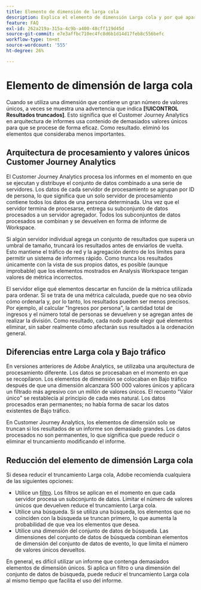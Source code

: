 ```yaml
---
title: Elemento de dimensión de larga cola
description: Explica el elemento de dimensión Larga cola y por qué aparece en los informes.
feature: FAQ
exl-id: 262a219a-315a-4c9b-a400-48cff119d45d
source-git-commit: e7e3affbc710ec4fc8d6b1d14d17feb8c556befc
workflow-type: tm+mt
source-wordcount: '555'
ht-degree: 26%

---
```


# Elemento de dimensión de larga cola

Cuando se utiliza una dimensión que contiene un gran número de valores únicos, a veces se muestra una advertencia que indica **[!UICONTROL Resultados truncados]**.  Esto significa que el Customer Journey Analytics en arquitectura de informes usa contenido de demasiados valores únicos para que se procese de forma eficaz. Como resultado. eliminó los elementos que consideraba menos importantes.

## Arquitectura de procesamiento y valores únicos Customer Journey Analytics

El Customer Journey Analytics procesa los informes en el momento en que se ejecutan y distribuye el conjunto de datos combinado a una serie de servidores. Los datos de cada servidor de procesamiento se agrupan por ID de persona, lo que significa que un solo servidor de procesamiento contiene todos los datos de una persona determinada. Una vez que el servidor termina de procesarse, entrega su subconjunto de datos procesados a un servidor agregador. Todos los subconjuntos de datos procesados se combinan y se devuelven en forma de informe de Workspace.

Si algún servidor individual agrega un conjunto de resultados que supera un umbral de tamaño, truncará los resultados antes de enviarlos de vuelta. Esto mantiene el tráfico de red y la agregación dentro de los límites para permitir un sistema de informes rápido.  Como trunca los resultados únicamente con la vista de sus propios datos, es posible (aunque improbable) que los elementos mostrados en Analysis Workspace tengan valores de métrica incorrectos.

El servidor elige qué elementos descartar en función de la métrica utilizada para ordenar.  Si se trata de una métrica calculada, puede que no sea obvio cómo ordenarla y, por lo tanto, los resultados pueden ser menos precisos.  Por ejemplo, al calcular &quot;Ingresos por persona&quot;, la cantidad total de ingresos y el número total de personas se devuelven y se agregan antes de realizar la división. Como resultado, cada nodo puede elegir qué elementos eliminar, sin saber realmente cómo afectarán sus resultados a la ordenación general.

## Diferencias entre Larga cola y Bajo tráfico

En versiones anteriores de Adobe Analytics, se utilizaba una arquitectura de procesamiento diferente. Los datos se procesaban en el momento en que se recopilaron. Los elementos de dimensión se colocaban en Bajo tráfico después de que una dimensión alcanzara 500 000 valores únicos y aplicara un filtrado más agresivo con un millón de valores únicos. El recuento &quot;Valor único&quot; se restablecía al principio de cada mes natural. Los datos procesados eran permanentes; no había forma de sacar los datos existentes de Bajo tráfico.

En Customer Journey Analytics, los elementos de dimensión solo se truncan si los resultados de un informe son demasiado grandes. Los datos procesados no son permanentes, lo que significa que puede reducir o eliminar el truncamiento modificando el informe.

## Reducción del elemento de dimensión Larga cola

Si desea reducir el truncamiento Larga cola, Adobe recomienda cualquiera de las siguientes opciones:

* Utilice un [filtro](/help/components/filters/create-filters.md). Los filtros se aplican en el momento en que cada servidor procesa un subconjunto de datos. Limitar el número de valores únicos que devuelven reduce el truncamiento Larga cola.
* Utilice una búsqueda. Si se utiliza una búsqueda, los elementos que no coinciden con la búsqueda se truncan primero, lo que aumenta la probabilidad de que vea los elementos que desea.
* Utilice una dimensión del conjunto de datos de búsqueda. Las dimensiones del conjunto de datos de búsqueda combinan elementos de dimensión del conjunto de datos de evento, lo que limita el número de valores únicos devueltos.

En general, es difícil utilizar un informe que contenga demasiados elementos de dimensión únicos. Si aplica un filtro o una dimensión del conjunto de datos de búsqueda, puede reducir el truncamiento Larga cola al mismo tiempo que facilita el uso del informe.
